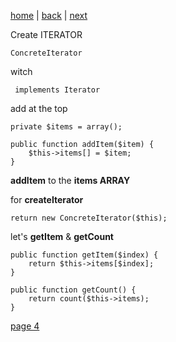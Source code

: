 [home](./page01.md) | [back](./page02.md) | [next](./page04.md)

Create ITERATOR
```
ConcreteIterator
```
witch
```
 implements Iterator
```
add at the top
```
private $items = array();

public function addItem($item) {
    $this->items[] = $item;
} 
```
**addItem** to the **items ARRAY**

for **createIterator**
```
return new ConcreteIterator($this);
```
let's **getItem** & **getCount**
```
public function getItem($index) {
    return $this->items[$index];
}

public function getCount() {
    return count($this->items);
}
```

[page 4](./page04.md)
